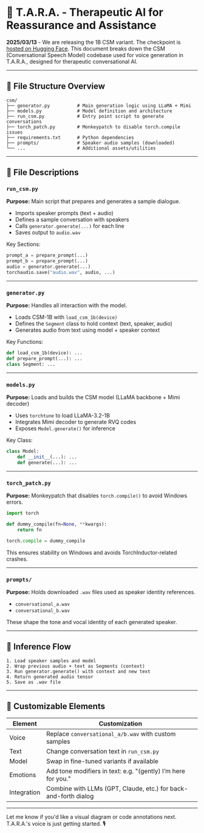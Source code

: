# 🧠 T.A.R.A. - Therapeutic AI for Reassurance and Assistance

**2025/03/13** - We are releasing the 1B CSM variant. The checkpoint is [hosted on Hugging Face](https://huggingface.co/sesame/csm_1b).
This document breaks down the CSM (Conversational Speech Model) codebase used for voice generation in T.A.R.A., designed for therapeutic conversational AI.

---

## 📁 File Structure Overview

```
csm/
├── generator.py          # Main generation logic using LLaMA + Mimi
├── models.py             # Model definition and architecture
├── run_csm.py            # Entry point script to generate conversations
├── torch_patch.py        # Monkeypatch to disable torch.compile issues
├── requirements.txt      # Python dependencies
├── prompts/              # Speaker audio samples (downloaded)
└── ...                   # Additional assets/utilities
```

---

## 🧩 File Descriptions

### `run_csm.py`
**Purpose:** Main script that prepares and generates a sample dialogue.

- Imports speaker prompts (text + audio)
- Defines a sample conversation with speakers
- Calls `generator.generate(...)` for each line
- Saves output to `audio.wav`

Key Sections:
```python
prompt_a = prepare_prompt(...)
prompt_b = prepare_prompt(...)
audio = generator.generate(...)
torchaudio.save("audio.wav", audio, ...)
```

---

### `generator.py`
**Purpose:** Handles all interaction with the model.

- Loads CSM-1B with `load_csm_1b(device)`
- Defines the `Segment` class to hold context (text, speaker, audio)
- Generates audio from text using model + speaker context

Key Functions:
```python
def load_csm_1b(device): ...
def prepare_prompt(...): ...
class Segment: ...
```

---

### `models.py`
**Purpose:** Loads and builds the CSM model (LLaMA backbone + Mimi decoder)

- Uses `torchtune` to load LLaMA-3.2-1B
- Integrates Mimi decoder to generate RVQ codes
- Exposes `Model.generate()` for inference

Key Class:
```python
class Model:
    def __init__(...): ...
    def generate(...): ...
```

---

### `torch_patch.py`
**Purpose:** Monkeypatch that disables `torch.compile()` to avoid Windows errors.

```python
import torch

def dummy_compile(fn=None, **kwargs):
    return fn

torch.compile = dummy_compile
```

This ensures stability on Windows and avoids TorchInductor-related crashes.

---

### `prompts/`
**Purpose:** Holds downloaded `.wav` files used as speaker identity references.
- `conversational_a.wav`
- `conversational_b.wav`

These shape the tone and vocal identity of each generated speaker.

---

## 🔄 Inference Flow

```text
1. Load speaker samples and model
2. Wrap previous audio + text as Segments (context)
3. Run generator.generate() with context and new text
4. Return generated audio tensor
5. Save as .wav file
```

---

## 🔧 Customizable Elements

| Element | Customization |
|--------|----------------|
| Voice | Replace `conversational_a/b.wav` with custom samples |
| Text | Change conversation text in `run_csm.py` |
| Model | Swap in fine-tuned variants if available |
| Emotions | Add tone modifiers in text: e.g. "(gently) I’m here for you." |
| Integration | Combine with LLMs (GPT, Claude, etc.) for back-and-forth dialog |

---

Let me know if you'd like a visual diagram or code annotations next. T.A.R.A.'s voice is just getting started. 🎙️